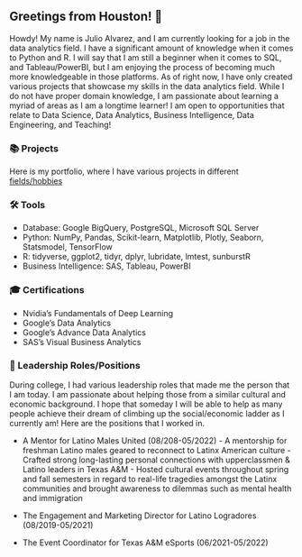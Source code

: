 ## Greetings from Houston! 👋

Howdy! My name is Julio Alvarez, and I am currently looking for a job in the data analytics field. I have a significant amount of knowledge when it comes to Python and R. I will say that I am still a beginner when it comes to SQL, and Tableau/PowerBI, but I am enjoying the process of becoming much more knowledgeable in those platforms. As of right now, I have only created various projects that showcase my skills in the data analytics field. While I do not have proper domain knowledge, I am passionate about learning a myriad of areas as I am a longtime learner! I am open to opportunities that relate to Data Science, Data Analytics, Business Intelligence, Data Engineering, and Teaching!

### 📚 Projects

Here is my portfolio, where I have various projects in different [fields/hobbies](https://github.com/July-to-me/Portfolio) 

### 🛠️ Tools

- Database: Google BigQuery, PostgreSQL, Microsoft SQL Server
- Python: NumPy, Pandas, Scikit-learn, Matplotlib, Plotly, Seaborn, Statsmodel, TensorFlow
- R: tidyverse, ggplot2, tidyr, dplyr, lubridate, lmtest, sunburstR
- Business Intelligence: SAS, Tableau, PowerBI


### 🎓 Certifications

- Nvidia’s Fundamentals of Deep Learning
- Google’s Data Analytics 
- Google’s Advance Data Analytics
- SAS’s Visual Business Analytics

### 🏫 Leadership Roles/Positions

During college, I had various leadership roles that made me the person that I am today. I am passionate about helping those from a similar cultural and economic background. I hope that someday I will be able to help as many people achieve their dream of climbing up the social/economic ladder as I currently am! Here are the positions that I worked in.
- A Mentor for Latino Males United (08/208-05/2022)
        - A mentorship for freshman Latino males geared to reconnect to Latinx American culture
        - Crafted strong long-lasting personal connections with upperclassmen & Latino leaders in Texas A&M
        - Hosted cultural events throughout spring and fall semesters in regard to real-life tragedies amongst the Latinx communities and brought awareness to dilemmas such as mental health and immigration


- The Engagement and Marketing Director for Latino Logradores (08/2019-05/2021)
- The Event Coordinator for Texas A&M eSports (06/2021-05/2022)
